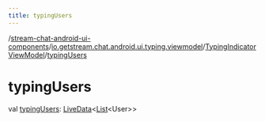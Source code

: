 ```yaml
---
title: typingUsers
---
```

/[stream-chat-android-ui-components](../../index.md)/[io.getstream.chat.android.ui.typing.viewmodel](../index.md)/[TypingIndicatorViewModel](index.md)/[typingUsers](typingUsers.md)  
  
  
  
# typingUsers  
val [typingUsers](typingUsers.md): [LiveData](https://developer.android.com/reference/kotlin/androidx/lifecycle/LiveData.html)&lt;[List](https://kotlinlang.org/api/latest/jvm/stdlib/kotlin.collections/-list/index.html)&lt;User&gt;&gt;

